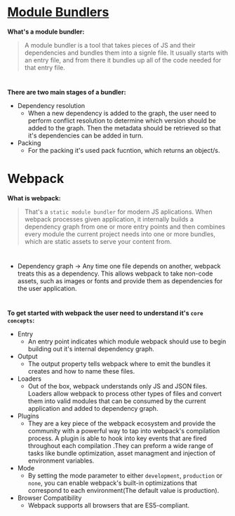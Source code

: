 # [Module Bundlers](https://www.youtube.com/watch?v=5IG4UmULyoA)

**What's a module bundler:**

> A module bundler is a tool that takes pieces of JS and their dependencies and bundles them into a signle file. It usually starts with an entry file, and from there it bundles up all of the code needed for that entry file.

#

**There are two main stages of a bundler:**

- Dependency resolution
  - When a new dependency is added to the graph, the user need to perform conflict resolution to determine which version should be added to the graph. Then the metadata should be retrieved so that it's dependencies can be added in turn.
- Packing
  - For the packing it's used pack fucntion, which returns an object/s.

#

# Webpack

**What is webpack:**

> That's a `static module bundler` for modern JS aplications. When webpack processes given application, it internally builds a dependency graph from one or more entry points and then combines every module the current project needs into one or more bundles, which are static assets to serve your content from.

#

- Dependency graph -> Any time one file depends on another, webpack treats this as a dependency. This allows webpack to take non-code assets, such as images or fonts and provide them as dependencies for the user application.

#

**To get started with webpack the user need to understand it's `core concepts`:**

- Entry
  - An entry point indicates which module webpack should use to begin building out it's internal dependency graph.
- Output
  - The output property tells webpack where to emit the bundles it creates and how to name these files.
- Loaders
  - Out of the box, webpack understands only JS and JSON files. Loaders allow webpack to process other types of files and convert them into valid modules that can be consumed by the current application and added to dependency graph.
- Plugins
  - They are a key piece of the webpack ecosystem and provide the community with a powerful way to tap into webpack's compilation process. A plugin is able to hook into key events that are fired throughout each compilation .They can preform a wide range of tasks like bundle optimization, asset managment and injection of environment variables.
- Mode
  - By setting the mode parameter to either `development`, `production` or `none`, you can enable webpack's built-in optimizations that correspond to each environment(The default value is production).
- Browser Compatibility
  - Webpack supports all browsers that are ES5-compliant.
